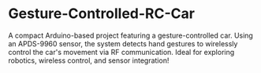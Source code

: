 # Gesture-Controlled-RC-Car
A compact Arduino-based project featuring a gesture-controlled car. Using an APDS-9960 sensor, the system detects hand gestures to wirelessly control the car's movement via RF communication. Ideal for exploring robotics, wireless control, and sensor integration!
